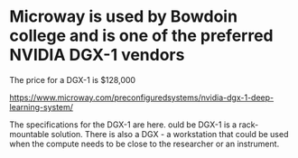 # Microway is used by Bowdoin college and is one of the preferred NVIDIA DGX-1 vendors

The price for a DGX-1 is $128,000

https://www.microway.com/preconfiguredsystems/nvidia-dgx-1-deep-learning-system/

The specifications for the DGX-1 are here.
ould be 
DGX-1 is a rack-mountable solution. There is also a DGX - a workstation that could be used when the compute needs to be close 
to the researcher or an instrument.
